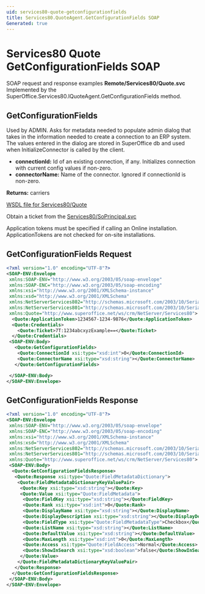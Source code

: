 ```yaml
---
uid: services80-quote-getconfigurationfields
title: Services80.QuoteAgent.GetConfigurationFields SOAP
Generated: true
---
```


# Services80 Quote GetConfigurationFields SOAP

SOAP request and response examples **Remote/Services80/Quote.svc**
Implemented by the <see cref="M:SuperOffice.Services80.IQuoteAgent.GetConfigurationFields">SuperOffice.Services80.IQuoteAgent.GetConfigurationFields</see> method.

## GetConfigurationFields

Used by ADMIN. Asks for metadata needed to populate admin dialog that takes in the information needed to create a connection to an ERP system. The values entered in the dialog are stored in SuperOffice db and used when InitializeConnector is called by the client.

* **connectionId:** Id of an existing connection, if any. Initializes connection with current config values if non-zero.
* **connectorName:** Name of the connector. Ignored if connectionId is non-zero.

**Returns:** carriers


[WSDL file for Services80/Quote](../Services80-Quote.md)

Obtain a ticket from the [Services80/SoPrincipal.svc](../SoPrincipal/SoPrincipal.md)

Application tokens must be specified if calling an Online installation. ApplicationTokens are not checked for on-site installations.

## GetConfigurationFields Request

```xml
<?xml version="1.0" encoding="UTF-8"?>
<SOAP-ENV:Envelope
 xmlns:SOAP-ENV="http://www.w3.org/2003/05/soap-envelope"
 xmlns:SOAP-ENC="http://www.w3.org/2003/05/soap-encoding"
 xmlns:xsi="http://www.w3.org/2001/XMLSchema-instance"
 xmlns:xsd="http://www.w3.org/2001/XMLSchema"
 xmlns:NetServerServices802="http://schemas.microsoft.com/2003/10/Serialization/Arrays"
 xmlns:NetServerServices801="http://schemas.microsoft.com/2003/10/Serialization/"
 xmlns:Quote="http://www.superoffice.net/ws/crm/NetServer/Services80">
  <Quote:ApplicationToken>1234567-1234-9876</Quote:ApplicationToken>
  <Quote:Credentials>
    <Quote:Ticket>7T:1234abcxyzExample==</Quote:Ticket>
  </Quote:Credentials>
 <SOAP-ENV:Body>
   <Quote:GetConfigurationFields>
    <Quote:ConnectionId xsi:type="xsd:int">0</Quote:ConnectionId>
    <Quote:ConnectorName xsi:type="xsd:string"></Quote:ConnectorName>
   </Quote:GetConfigurationFields>

 </SOAP-ENV:Body>
</SOAP-ENV:Envelope>

```


## GetConfigurationFields Response

```xml
<?xml version="1.0" encoding="UTF-8"?>
<SOAP-ENV:Envelope
 xmlns:SOAP-ENV="http://www.w3.org/2003/05/soap-envelope"
 xmlns:SOAP-ENC="http://www.w3.org/2003/05/soap-encoding"
 xmlns:xsi="http://www.w3.org/2001/XMLSchema-instance"
 xmlns:xsd="http://www.w3.org/2001/XMLSchema"
 xmlns:NetServerServices802="http://schemas.microsoft.com/2003/10/Serialization/Arrays"
 xmlns:NetServerServices801="http://schemas.microsoft.com/2003/10/Serialization/"
 xmlns:Quote="http://www.superoffice.net/ws/crm/NetServer/Services80">
 <SOAP-ENV:Body>
  <Quote:GetConfigurationFieldsResponse>
   <Quote:Response xsi:type="Quote:FieldMetadataDictionary">
    <Quote:FieldMetadataDictionaryKeyValuePair>
     <Quote:Key xsi:type="xsd:string"></Quote:Key>
     <Quote:Value xsi:type="Quote:FieldMetadata">
      <Quote:FieldKey xsi:type="xsd:string"></Quote:FieldKey>
      <Quote:Rank xsi:type="xsd:int">0</Quote:Rank>
      <Quote:DisplayName xsi:type="xsd:string"></Quote:DisplayName>
      <Quote:DisplayDescription xsi:type="xsd:string"></Quote:DisplayDescription>
      <Quote:FieldType xsi:type="Quote:FieldMetadataType">Checkbox</Quote:FieldType>
      <Quote:ListName xsi:type="xsd:string"></Quote:ListName>
      <Quote:DefaultValue xsi:type="xsd:string"></Quote:DefaultValue>
      <Quote:MaxLength xsi:type="xsd:int">0</Quote:MaxLength>
      <Quote:Access xsi:type="Quote:FieldAccess">Normal</Quote:Access>
      <Quote:ShowInSearch xsi:type="xsd:boolean">false</Quote:ShowInSearch>
     </Quote:Value>
    </Quote:FieldMetadataDictionaryKeyValuePair>
   </Quote:Response>
  </Quote:GetConfigurationFieldsResponse>
 </SOAP-ENV:Body>
</SOAP-ENV:Envelope>

```

